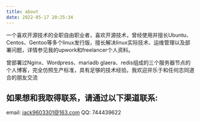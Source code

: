 ```yaml
---
title: about
date: 2022-05-17 20:25:34
---
```

一个喜欢开源技术的全职自由职业者，喜欢开源技术，曾经使用并擅长Ubuntu、Centos、Gentoo等多个linux发行版，擅长解决linux实际技术、运维管理以及部署问题，详情参见我的upwork和freelancer个人资料。

曾部署过Nginx、Wordpress、mariadb glaera、redis组成的三个服务器节点的个人博客，完全仿照生产标准，具有足够的技术经验。我欢迎并乐于和任何志同道合的朋友交流

如果想和我取得联系，请通过以下渠道联系:
---------------------------
email: jack9603301@163.com
QQ: 744439622

